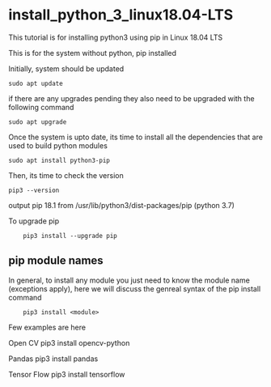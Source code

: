 # install_python_3_linux18.04-LTS

This tutorial is for installing python3 using pip  in Linux 18.04 LTS

This is for the system without python, pip installed

Initially, system should be updated

    sudo apt update
    
if there are any upgrades pending they also need to be upgraded with the following command

    sudo apt upgrade
    
Once the system is upto date, its time to install all the dependencies that are used to build python modules

    sudo apt install python3-pip
    
Then, its time to check the version

    pip3 --version
    
output
    pip 18.1 from /usr/lib/python3/dist-packages/pip (python 3.7)
    
    
To upgrade pip

        pip3 install --upgrade pip


## pip module names

In general, to install any module you just need to know the module name (exceptions apply), here we will discuss the genreal syntax of the pip install command

        pip3 install <module>
        
Few examples are here

Open CV
        pip3 install opencv-python
        
Pandas
        pip3 install pandas
        
Tensor Flow
        pip3 install tensorflow
        
        
        
       

